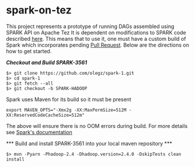 spark-on-tez
============

This project represents a prototype of running DAGs assembled using SPARK API on Apache Tez
It is dependent on modifications to SPARK code described [here](https://issues.apache.org/jira/browse/SPARK-3561). 
This means that to use it, one must have a custom build of Spark which incorporates pending [Pull Request](https://github.com/apache/spark/pull/2422).
Below are the directions on how to get started.

**_Checkout and Build SPARK-3561_**
```
$> git clone https://github.com/olegz/spark-1.git
$> cd spark-1
$> git fetch --all
$> git checkout -b SPARK-HADOOP
```
Spark uses Maven for its build so it must be present

```
export MAVEN_OPTS="-Xmx2g -XX:MaxPermSize=512M -XX:ReservedCodeCacheSize=512m"
```

The above will ensure there is no OOM errors during build. For more details see [Spark's documentation](https://spark.apache.org/docs/latest/building-with-maven.html)

*** Build and install SPARK-3561 into your local maven repository ***

```
$> mvn -Pyarn -Phadoop-2.4 -Dhadoop.version=2.4.0 -DskipTests clean install
```
